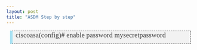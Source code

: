 ```yaml
---
layout: post
title: "ASDM Step by step"
---
```


<p style="background: #F2F2F2; border-style: dashed; border-width: thin; margin: 0 10px; padding: 0 8px 12px; border-left: 7px solid #A9E2F3; font-size: 14px; font-weight: normal; font-family: verdana;"><span style="color: #444444; font-family: gruppo; font-size: 14pt;">
ciscoasa(config)# enable password mysecretpassword </span></p>